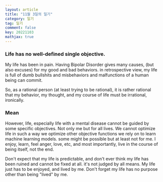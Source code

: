 ```yaml
---
layout: article
title: "11월 3일의 일기"
category: 일기
tag: 일기
comment: false
key: 20221103
mathjax: true
---
```


### Life has no well-defined single objective.
My life has been in pain. Having Bipolar Disorder gives many causes, (but also excuses) for my good and bad behaviors. in retrospective view, my life is full of dumb bullshits and misbehaviors and malfunctions of a human being can commit.

So, as a rational person (at least trying to be rational), it is rather rational that my behavior, my thought, and my course of life must be irrational, ironically.

### Mean
However, life, especially life with a mental disease cannot be guided by some specific objectives. Not only me but for all lives. We cannot optimize life in such a way we optimize other objective functions we rely on to learn machine learning models. some might be possible but at least not for me. I enjoy, learn, feel anger, love, etc, and most importantly, live in the course of being itself, not the end.

Don't expect that my life is predictable, and don't ever think my life has been ruined and cannot be fixed at all. it's not judged by all means. My life just has to be enjoyed, and lived by me. Don't forget my life has no purpose other than being "lived" by me.